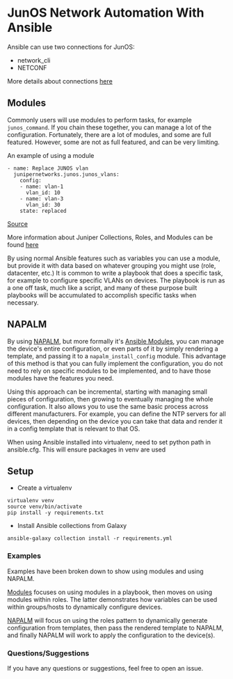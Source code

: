 # JunOS Network Automation With Ansible

Ansible can use two connections for JunOS:

* network_cli
* NETCONF

More details about connections [here](https://docs.ansible.com/ansible/latest/network/user_guide/platform_junos.html)

## Modules

Commonly users will use modules to perform tasks, for example `junos_command`. If you chain these together, you can manage a lot of the configuration.
Fortunately, there are a lot of modules, and some are full featured. However, some are not as full featured, and can be very limiting.

An example of using a module

```
- name: Replace JUNOS vlan
  junipernetworks.junos.junos_vlans:
    config:
    - name: vlan-1
      vlan_id: 10
    - name: vlan-3
      vlan_id: 30
    state: replaced
```

[Source](https://docs.ansible.com/ansible/latest/collections/junipernetworks/junos/junos_vlans_module.html#ansible-collections-junipernetworks-junos-junos-vlans-module)

More information about Juniper Collections, Roles, and Modules can be found [here](https://www.juniper.net/documentation/us/en/software/junos-ansible/ansible/topics/concept/junos-ansible-modules-overview.html)

By using normal Ansible features such as variables you can use a module, but provide it with data based on whatever grouping you might use (role, datacenter, etc.)
It is common to write a playbook that does a specific task, for example to configure specific VLANs on devices. The playbook is run as a one off task, much like a script,
and many of these purpose built playbooks will be accumulated to accomplish specific tasks when necessary.

## NAPALM

By using [NAPALM](https://napalm.readthedocs.io/en/latest/), but more formally it's [Ansible Modules](https://github.com/napalm-automation/napalm-ansible), you can manage the
device's entire configuration, or even parts of it by simply rendering a template, and passing it to a `napalm_install_config` module. This advantage of this method is that you
can fully implement the configuration, you do not need to rely on specific modules to be implemented, and to have those modules have the features you need.

Using this approach can be incremental, starting with managing small pieces of configuration, then growing to eventually managing the whole configuration. It also allows you to
use the same basic process across different manufacturers. For example, you can define the NTP servers for all devices, then depending on the device you can take that data and
render it in a config template that is relevant to that OS.

When using Ansible installed into virtualenv, need to set python path in ansible.cfg. This will ensure packages in venv are used

## Setup

* Create a virtualenv

```
virtualenv venv
source venv/bin/activate
pip install -y requirements.txt
```

* Install Ansible collections from Galaxy

```
ansible-galaxy collection install -r requirements.yml
```

### Examples

Examples have been broken down to show using modules and using NAPALM.

[Modules](./modules/README.md) focuses on using modules in a playbook, then moves on using modules within roles. The latter demonstrates how variables can be used within groups/hosts to dynamically configure devices.

[NAPALM](./napalm/README.md) will focus on using the roles pattern to dynamically generate configuration from templates, then pass the rendered template to NAPALM, and finally NAPALM will work to apply the configuration to the device(s).

### Questions/Suggestions

If you have any questions or suggestions, feel free to open an issue.
